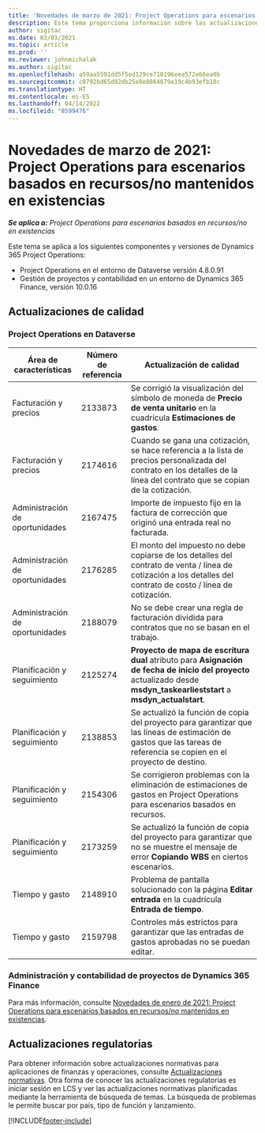 ```yaml
---
title: 'Novedades de marzo de 2021: Project Operations para escenarios basados en recursos/no mantenidos en existencias'
description: Este tema proporciona información sobre las actualizaciones de calidad disponibles en la versión de marzo de 2021 de Project Operations para escenarios basados en recursos/no mantenidos en existencias.
author: sigitac
ms.date: 03/03/2021
ms.topic: article
ms.prod: ''
ms.reviewer: johnmichalak
ms.author: sigitac
ms.openlocfilehash: a59aa5591dd5f5ed129ce710196eea572e66ea0b
ms.sourcegitcommit: c0792bd65d92db25e0e8864879a19c4b93efb10c
ms.translationtype: HT
ms.contentlocale: es-ES
ms.lasthandoff: 04/14/2022
ms.locfileid: "8599476"
---
```

# <a name="whats-new-march-2021---project-operations-for-resourcenon-stocked-based-scenarios"></a>Novedades de marzo de 2021: Project Operations para escenarios basados en recursos/no mantenidos en existencias

_**Se aplica a:** Project Operations para escenarios basados en recursos/no en existencias_

Este tema se aplica a los siguientes componentes y versiones de Dynamics 365 Project Operations:

- Project Operations en el entorno de Dataverse versión 4.8.0.91 
- Gestión de proyectos y contabilidad en un entorno de Dynamics 365 Finance, versión 10.0.16 

## <a name="quality-updates"></a>Actualizaciones de calidad

### <a name="project-operations-on-dataverse"></a>Project Operations en Dataverse


| **Área de características** | **Número de referencia** | **Actualización de calidad** |
| --- | --- | --- |
| Facturación y precios | 2133873 | Se corrigió la visualización del símbolo de moneda de **Precio de venta unitario** en la cuadrícula **Estimaciones de gastos**. |
| Facturación y precios | 2174616 | Cuando se gana una cotización, se hace referencia a la lista de precios personalizada del contrato en los detalles de la línea del contrato que se copian de la cotización. |
| Administración de oportunidades | 2167475 | Importe de impuesto fijo en la factura de corrección que originó una entrada real no facturada. |
| Administración de oportunidades | 2176285 | El monto del impuesto no debe copiarse de los detalles del contrato de venta / línea de cotización a los detalles del contrato de costo / línea de cotización. |
| Administración de oportunidades | 2188079 | No se debe crear una regla de facturación dividida para contratos que no se basan en el trabajo. |
| Planificación y seguimiento | 2125274 | **Proyecto de mapa de escritura dual** atributo para **Asignación de fecha de inicio del proyecto** actualizado desde **msdyn\_taskearlieststart** a **msdyn\_actualstart**. |
| Planificación y seguimiento | 2138853 | Se actualizó la función de copia del proyecto para garantizar que las líneas de estimación de gastos que las tareas de referencia se copien en el proyecto de destino. |
| Planificación y seguimiento | 2154306 | Se corrigieron problemas con la eliminación de estimaciones de gastos en Project Operations para escenarios basados en recursos. |
| Planificación y seguimiento | 2173259 | Se actualizó la función de copia del proyecto para garantizar que no se muestre el mensaje de error **Copiando WBS** en ciertos escenarios. |
| Tiempo y gasto | 2148910 | Problema de pantalla solucionado con la página **Editar entrada** en la cuadrícula **Entrada de tiempo**. |
| Tiempo y gasto | 2159798 | Controles más estrictos para garantizar que las entradas de gastos aprobadas no se puedan editar. |

### <a name="project-management-and-accounting-on-dynamics-365-finance"></a>Administración y contabilidad de proyectos de Dynamics 365 Finance

Para más información, consulte [Novedades de enero de 2021: Project Operations para escenarios basados en recursos/no mantenidos en existencias](whats-new-jan-2021-resource-based.md).

## <a name="regulatory-updates"></a>Actualizaciones regulatorias

Para obtener información sobre actualizaciones normativas para aplicaciones de finanzas y operaciones, consulte [Actualizaciones normativas](/dynamics365/finance/localizations/regulatory-updates). Otra forma de conocer las actualizaciones regulatorias es iniciar sesión en LCS y ver las actualizaciones normativas planificadas mediante la herramienta de búsqueda de temas. La búsqueda de problemas le permite buscar por país, tipo de función y lanzamiento.


[!INCLUDE[footer-include](../includes/footer-banner.md)]